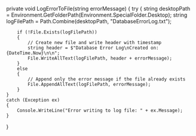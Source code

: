 private void LogErrorToFile(string errorMessage)
{
    try
    {
        string desktopPath = Environment.GetFolderPath(Environment.SpecialFolder.Desktop);
        string logFilePath = Path.Combine(desktopPath, "DatabaseErrorLog.txt");

        if (!File.Exists(logFilePath))
        {
            // Create new file and write header with timestamp
            string header = $"Database Error Log\nCreated on: {DateTime.Now}\n\n";
            File.WriteAllText(logFilePath, header + errorMessage);
        }
        else
        {
            // Append only the error message if the file already exists
            File.AppendAllText(logFilePath, errorMessage);
        }
    }
    catch (Exception ex)
    {
        Console.WriteLine("Error writing to log file: " + ex.Message);
    }
}
